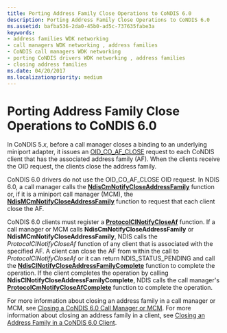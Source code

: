 ```yaml
---
title: Porting Address Family Close Operations to CoNDIS 6.0
description: Porting Address Family Close Operations to CoNDIS 6.0
ms.assetid: bafba536-2da0-45b0-ad5c-737635fabe3a
keywords:
- address families WDK networking
- call managers WDK networking , address families
- CoNDIS call managers WDK networking
- porting CoNDIS drivers WDK networking , address families
- closing address families
ms.date: 04/20/2017
ms.localizationpriority: medium
---
```


# Porting Address Family Close Operations to CoNDIS 6.0





In CoNDIS 5.*x*, before a call manager closes a binding to an underlying miniport adapter, it issues an [OID\_CO\_AF\_CLOSE](https://msdn.microsoft.com/library/windows/hardware/ff569088) request to each CoNDIS client that has the associated address family (AF). When the clients receive the OID request, the clients close the address family.

CoNDIS 6.0 drivers do not use the OID\_CO\_AF\_CLOSE OID request. In NDIS 6.0, a call manager calls the [**NdisCmNotifyCloseAddressFamily**](https://msdn.microsoft.com/library/windows/hardware/ff561680) function or, if it is a miniport call manager (MCM), the [**NdisMCmNotifyCloseAddressFamily**](https://msdn.microsoft.com/library/windows/hardware/ff563546) function to request that each client close the AF.

CoNDIS 6.0 clients must register a [**ProtocolClNotifyCloseAf**](https://msdn.microsoft.com/library/windows/hardware/ff570234) function. If a call manager or MCM calls **NdisCmNotifyCloseAddressFamily** or **NdisMCmNotifyCloseAddressFamily**, NDIS calls the *ProtocolClNotifyCloseAf* function of any client that is associated with the specified AF. A client can close the AF from within the call to *ProtocolClNotifyCloseAf* or it can return NDIS\_STATUS\_PENDING and call the [**NdisClNotifyCloseAddressFamilyComplete**](https://msdn.microsoft.com/library/windows/hardware/ff561638) function to complete the operation. If the client completes the operation by calling **NdisClNotifyCloseAddressFamilyComplete**, NDIS calls the call manager's [**ProtocolCmNotifyCloseAfComplete**](https://msdn.microsoft.com/library/windows/hardware/ff570248) function to complete the operation.

For more information about closing an address family in a call manager or MCM, see [Closing a CoNDIS 6.0 Call Manager or MCM](closing-a-condis-call-manager-or-mcm.md). For more information about closing an address family in a client, see [Closing an Address Family in a CoNDIS 6.0 Client](closing-an-address-family-in-a-condis-client.md).

 

 





